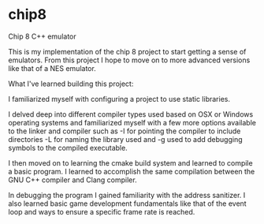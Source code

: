 # chip8
Chip 8 C++ emulator

This is my implementation of the chip 8 project to start getting a sense of emulators. 
From this project I hope to move on to more advanced versions like that of a NES emulator.

What I've learned building this project:

I familiarized myself with configuring a project to use static libraries. 

I delved deep into different compiler types used based on OSX or Windows operating systems and familiarized myself with a few more
options available to the linker and compiler such as -I for pointing the compiler to include directories -L for naming the library used and -g 
used to add debugging symbols to the compiled executable.

I then moved on to learning the cmake build system and learned to compile a basic program. I learned to accomplish the same compilation
between the GNU C++ compiler and Clang compiler. 

In debugging the program I gained familiarity with the address sanitizer. I also learned basic game development fundamentals like that of the event loop and ways to ensure a specific frame rate is reached.

